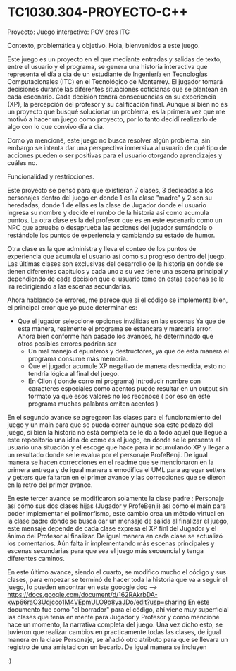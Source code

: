 # TC1030.304-PROYECTO-C++ 

Proyecto: Juego interactivo: POV eres ITC

Contexto, problemática y objetivo.
Hola, bienvenidos a este juego. 

Este juego es un proyecto en el que mediante entradas y salidas de texto, entre el usuario  y el programa, se genera una historia interactiva  que representa el día a día de un estudiante de Ingeniería en Tecnologías Computacionales (ITC) en el Tecnológico de Monterrey. El jugador tomará decisiones durante las diferentes  situaciones cotidianas que se plantean en cada escenario. Cada decisión tendrá consecuencias en su experiencia (XP), la percepción del profesor y su calificación final. 
Aunque si bien no es un proyecto que busqué solucionar un problema, es la primera vez que me motivó a hacer un juego como proyecto, por lo tanto decidí realizarlo de algo con lo que convivo día a día. 

Como ya mencioné, este juego no busca resolver algún problema, sin embargo se intenta dar una perspectiva inmersiva al usuario de qué tipo de acciones pueden o ser positivas para el usuario otorgando aprendizajes y cuáles no. 

Funcionalidad y restricciones. 

Este proyecto se pensó para que existieran 7 clases, 3 dedicadas a los personajes dentro del juego en donde 1 es la clase "madre" y 2 son su heredadas, donde 1 de ellas es la clase de Jugador donde el usuario ingresa su nombre y decide el rumbo de la historia así como acumula puntos. La otra clase es la del profesor que es en este escenario como un NPC que aprueba o desaprueba las acciones del jugador sumándole o restándole los puntos de experiencia y cambiando su estado de humor. 

Otra clase es la que administra y lleva el conteo de los puntos de experiencia que acumula el usuario así como su progreso dentro del juego. Las últimas clases son exclusivas del desarrollo de la historia en donde se tienen diferentes capítulos  y cada uno a su vez tiene una escena principal y dependiendo de cada decisión que el usuario tome en estas escenas se le irá redirigiendo a las escenas secundarias. 

Ahora hablando de errores, me parece que si el código se implementa bien, el  principal error que yo pude determinar es: 
* Que el jugador seleccione opciones inválidas en las escenas
  Ya que de esta manera, realmente el programa se estancara y marcaría error.
  Ahora bien conforme han pasado los avances, he determinado que otros posibles errores podrían ser
  * Un mal manejo d epunteros y destructores, ya que de esta manera el programa consume más memoria.
  * Que el jugador acumule XP negativo de manera desmedida, esto no tendría lógica al final del juego.
  * En Clion ( donde corro mi programa) introducir nombre con caracteres especiales como acentos puede resultar en un output sin formato ya que esos valores no los reconoce ( por eso en este programa muchas palabras omiten acentos )




En el segundo avance se agregaron las clases para el funcionamiento del juego y un main para que se pueda correr aunque sea este pedazo del juego, si bien la historia no está completa se le da a todo aquel que llegue a este repositorio una idea de como es el juego, en donde se le presenta al usuario una situación y el escoge que hace para ir acumulando XP y llegar a un resultado donde se le evalua por el personaje ProfeBenji. De igual manera se hacen correcciones en el readme que se mencionaron en la primera entrega y de igual manera s emodifica el UML para agregar setters y getters que faltaron en el primer avance y las correcciones que se dieron en la retro del primer avance. 

En este tercer avance se modificaron solamente la clase padre : Personaje así cómo sus dos clases hijas (Jugador y ProfeBenji) así cómo el main para poder implementar el polimorfismo, este cambio crea un método virtual en la clase padre donde se busca dar un mensaje de salida al finalizar el juego, este mensaje depende de cada clase expresa el XP finl del Jugador y el ánimo del Profesor al finalizar. De igual manera en cada clase se actualizó los comentarios. Aún falta ir implementando más escenas principales y escenas secundarias para que sea el juego más secuencial y tenga diferentes caminos. 

En este último avance, siendo el cuarto, se modifico mucho el código y sus clases, para empezar se terminó de hacer toda la historia que va a seguir el juego, lo pueden encontrar en este gooogle doc --> https://docs.google.com/document/d/162RAkrbDA-xwp66raO3Uqjcco1M4VEpmULO9o8yaJDo/edit?usp=sharing En este documento fue como "el borrador" para el código, ahí viene muy superficial las clases que tenía en mente para Jugador y Profesor y como mencioné hace un momento, la narrativa completa del juego. Una vez dicho esto, se tuvieron que realizar cambios en practicamente todas las clases, de igual manera en la clase Personaje, se añadió otro atributo para que se llevara un registro de una amistad con un becario. De igual manera se incluyen 

:)


